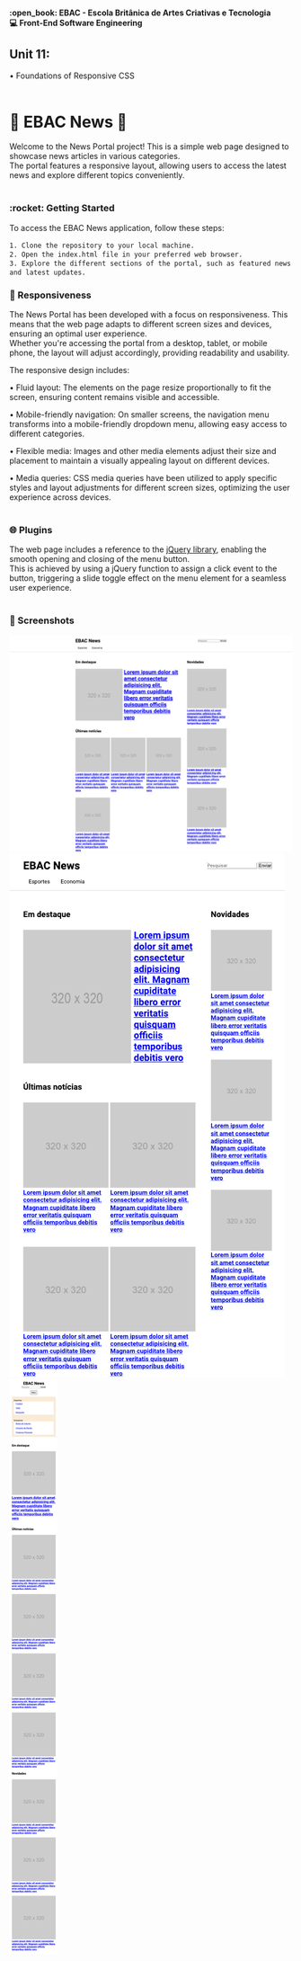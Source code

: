 <h4>:open_book: EBAC - Escola Britânica de Artes Criativas e Tecnologia<br />
    💻 Front-End Software Engineering
</h4>

<h2>Unit 11: </h2>
<p>
    • Foundations of Responsive CSS<br /><br />
</p>

<h1>📰 EBAC News 📰</h1>
<p>
    Welcome to the News Portal project! This is a simple web page designed to showcase news articles in various categories.<br />
    The portal features a responsive layout, allowing users to access the latest news and explore different topics conveniently.<br /><br />
</p>

<h3>:rocket: Getting Started</h3>
<p>
To access the EBAC News application, follow these steps:

    1. Clone the repository to your local machine.
    2. Open the index.html file in your preferred web browser.
    3. Explore the different sections of the portal, such as featured news and latest updates.
</p>

<h3>📲 Responsiveness</h3>

The News Portal has been developed with a focus on responsiveness. This means that the web page adapts to different screen sizes and devices, ensuring an optimal user experience.<br />
Whether you're accessing the portal from a desktop, tablet, or mobile phone, the layout will adjust accordingly, providing readability and usability.<br />

The responsive design includes:<br />

  • Fluid layout: The elements on the page resize proportionally to fit the screen, ensuring content remains visible and accessible.
        
  • Mobile-friendly navigation: On smaller screens, the navigation menu transforms into a mobile-friendly dropdown menu, allowing easy access to different categories.
        
  • Flexible media: Images and other media elements adjust their size and placement to maintain a visually appealing layout on different devices.
        
  • Media queries: CSS media queries have been utilized to apply specific styles and layout adjustments for different screen sizes, optimizing the user experience across devices.<br /><br />

  <h3>🌐 Plugins</h3>

  The web page includes a reference to the <a href="https://jquery.com/download/">jQuery library</a>, enabling the smooth opening and closing of the menu button.<br />
  This is achieved by using a jQuery function to assign a click event to the button, triggering a slide toggle effect on the menu element for a seamless user experience.<br /><br />

  <h3>📸 Screenshots</h3>
    <img src="img/desktop.png" alt="Desktop">
    <img src="img/tablet.png" alt="Tablet">
    <img src="img/mobile.png" alt="Mobile">
